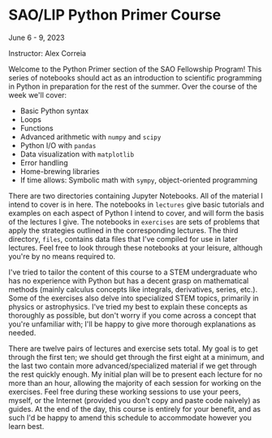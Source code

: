 # SAO/LIP Python Primer Course
June 6 - 9, 2023

Instructor: Alex Correia

Welcome to the Python Primer section of the SAO Fellowship Program! This series of notebooks should act as an introduction to scientific programming in Python in preparation for the rest of the summer. Over the course of the week we'll cover:

- Basic Python syntax
- Loops
- Functions
- Advanced arithmetic with `numpy` and `scipy`
- Python I/O with `pandas`
- Data visualization with `matplotlib`
- Error handling
- Home-brewing libraries
- If time allows: Symbolic math with `sympy`, object-oriented programming

There are two directories containing Jupyter Notebooks. All of the material I intend to cover is in here. The notebooks in `lectures` give basic tutorials and examples on each aspect of Python I intend to cover, and will form the basis of the lectures I give. The notebooks in `exercises` are sets of problems that apply the strategies outlined in the corresponding lectures. The third directory, `files`, contains data files that I've compiled for use in later lectures. Feel free to look through these notebooks at your leisure, although you're by no means required to.

I've tried to tailor the content of this course to a STEM undergraduate who has no experience with Python but has a decent grasp on mathematical methods (mainly calculus concepts like integrals, derivatives, series, etc.). Some of the exercises also delve into specialized STEM topics, primarily in physics or astrophysics. I've tried my best to explain these concepts as thoroughly as possible, but don't worry if you come across a concept that you're unfamiliar with; I'll be happy to give more thorough explanations as needed.

There are twelve pairs of lectures and exercise sets total. My goal is to get through the first ten; we should get through the first eight at a minimum, and the last two contain more advanced/specialized material if we get through the rest quickly enough. My initial plan will be to present each lecture for no more than an hour, allowing the majority of each session for working on the exercises. Feel free during these working sessions to use your peers, myself, or the Internet (provided you don't copy and paste code naively) as guides. At the end of the day, this course is entirely for your benefit, and as such I'd be happy to amend this schedule to accommodate however you learn best.
